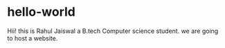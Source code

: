 # hello-world
Hii! this is Rahul Jaiswal a B.tech Computer science student.
we are going to host a website.
